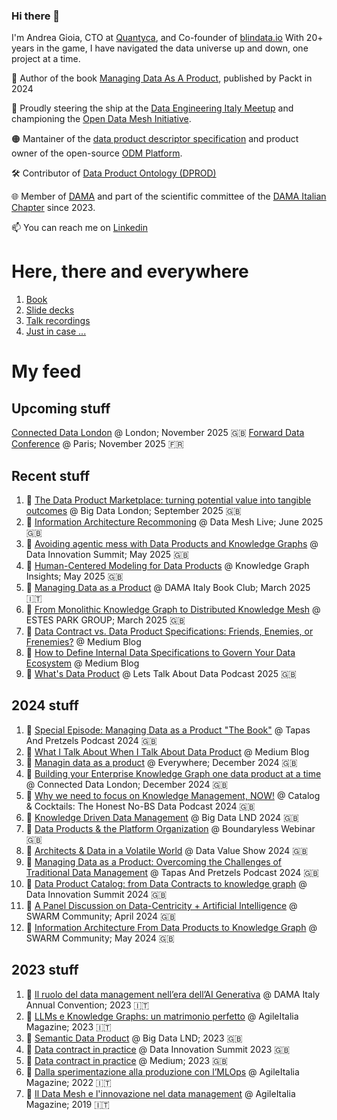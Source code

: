 ### Hi there 👋

I'm Andrea Gioia, CTO at [Quantyca](https://www.quantyca.it/), and Co-founder of [blindata.io](https://blindata.io/)
With 20+ years in the game, I have navigated the data universe up and down, one project at a time. 

📙 Author of the book [Managing Data As A Product](https://a.co/d/452Qkih),  published by Packt in 2024

🚀 Proudly steering the ship at the [Data Engineering Italy Meetup](https://www.meetup.com/it-IT/data-engineering-italy/) and championing the [Open Data Mesh Initiative](https://initiative.opendatamesh.org/). 

🟠 Mantainer of the [data product descriptor specification](https://dpds.opendatamesh.org/) and product owner of the open-source [ODM Platform](https://github.com/opendatamesh-initiative/odm-platform).

🛠️ Contributor of [Data Product Ontology (DPROD)](https://ekgf.github.io/dprod/)

🌐 Member of [DAMA](https://www.dama.org/cpages/home) and part of the scientific committee of the [DAMA Italian Chapter](https://dama-italy.org/) since 2023.

📫 You can reach me on [Linkedin](https://www.linkedin.com/in/andreagioia/)

# Here, there and everywhere
1. [Book](https://a.co/d/31c7Odt)
2. [Slide decks](https://speakerdeck.com/angioia)
3. [Talk recordings](https://www.youtube.com/watch?v=CKqSNn-7wiw&list=PL-JWvH0Ma-AgLPeixBN6ZHOM94AoYr_pt)
4. [Just in case ...](https://buymeacoffee.com/thedatajoy)

# My feed

## Upcoming stuff
[Connected Data London](https://2025.connected-data.london/talks/when-data-vault-meets-ontologies-the-perfect-match-for-building-and-evolving-knowledge-graphs-in-distributed-environments/) @ London; November 2025 🇬🇧
[Forward Data Conference](https://www.forward-data-conference.com/en/programme/talks/from-monolith-to-mesh-how-to-model-data-in-the-age-of-data-products-and-ai-agents-lhtha) @ Paris; November 2025 🇫🇷

## Recent stuff
1. 📝 [The Data Product Marketplace: turning potential value into tangible outcomes](https://speakerdeck.com/angioia/the-data-product-marketplace-turning-potential-value-into-tangible-outcomes) @ Big Data London; September 2025 🇬🇧
1. 🎥 [Information Architecture Recommoning](https://www.youtube.com/watch?v=6PY8lP58USg&list=PL-JWvH0Ma-AgLPeixBN6ZHOM94AoYr_pt) @ Data Mesh Live; June 2025 🇬🇧
1. 🎥 [Avoiding agentic mess with Data Products and Knowledge Graphs](https://www.youtube.com/watch?v=t8U6LwQqK_0&list=PL-JWvH0Ma-AgLPeixBN6ZHOM94AoYr_pt) @ Data Innovation Summit; May 2025 🇬🇧
1. 🎥 [Human-Centered Modeling for Data Products](https://youtu.be/g34K_kJGZMc?si=lluZd6nu2xx3q70Y) @ Knowledge Graph Insights; May 2025 🇬🇧
1. 🎥 [Managing Data as a Product](https://www.linkedin.com/events/damaitalybookclub-managingdataa7298302218586275841/comments) @ DAMA Italy Book Club; March 2025  🇮🇹
1. 🎥 [From Monolithic Knowledge Graph to Distributed Knowledge Mesh](https://www.youtube.com/watch?v=Sqi98tJNdkQ) @ ESTES PARK GROUP; March 2025 🇬🇧
1. 📝 [Data Contract vs. Data Product Specifications: Friends, Enemies, or Frenemies?](https://medium.com/@andrea_gioia/data-contract-vs-data-product-specifications-8ffa3cc16725) @ Medium Blog
1. 📝 [How to Define Internal Data Specifications to Govern Your Data Ecosystem](https://medium.com/@andrea_gioia/how-to-define-internal-data-specifications-to-govern-your-data-ecosystem-9d59b3473dfe) @ Medium Blog
1. 🎥 [What's Data Product](https://youtu.be/_12MjtLCJnQ?si=42Y93qfhOTLyC01e) @ Lets Talk About Data‬ Podcast 2025 🇬🇧 

## 2024 stuff
1. 🎥 [Special Episode: Managing Data as a Product "The Book"](https://www.youtube.com/watch?v=QCE6DUWnGZ4) @ Tapas And Pretzels Podcast 2024 🇬🇧
1. 📝 [What I Talk About When I Talk About Data Product](https://medium.com/p/19faa223f91b) @ Medium Blog
1. 📙 [Managin data as a product](https://github.com/PacktPublishing/Managing-Data-as-a-Product/tree/main) @ Everywhere; December 2024 🇬🇧
1. 📝 [Building your Enterprise Knowledge Graph one data product at a time](https://speakerdeck.com/angioia/building-your-enterprise-knowledge-graph-one-data-product-at-a-time) @ Connected Data London; December 2024 🇬🇧
1. 🎥 [Why we need to focus on Knowledge Management, NOW!](https://www.youtube.com/watch?v=MytpBc5EAsE)  @ Catalog & Cocktails: The Honest No-BS Data Podcast 2024 🇬🇧
1. 🎥 [Knowledge Driven Data Management](https://www.youtube.com/watch?v=ethMBybkkCI)  @ Big Data LND 2024 🇬🇧
1. 🎥 [Data Products & the Platform Organization](https://www.linkedin.com/feed/update/urn:li:activity:7232370974078234625/) @ Boundaryless Webinar 🇬🇧
1. 🎥 [Architects & Data in a Volatile World](https://www.youtube.com/watch?v=35GAreCLkeM&t=2s) @ Data Value Show 2024 🇬🇧
1. 🎥 [Managing Data as a Product: Overcoming the Challenges of Traditional Data Management](https://www.youtube.com/watch?v=pC8fPaKdm3M) @ Tapas And Pretzels Podcast 2024 🇬🇧
1. 🎥 [Data Product Catalog: from Data Contracts to knowledge graph](https://www.youtube.com/watch?v=1fsD2JpEQqg&feature=youtu.be)  @ Data Innovation Summit 2024 🇬🇧
1. 🎥 [A Panel Discussion on Data-Centricity + Artificial Intelligence](https://www.youtube.com/watch?v=epuclRDokQM) @  SWARM Community; April 2024 🇬🇧
1. 🎥 [Information Architecture From Data Products to Knowledge Graph](https://youtu.be/Oe0mjHM2Ghw?si=9ZrA7qEvzTX8P2iA) @  SWARM Community; May 2024 🇬🇧

## 2023 stuff
1. 🎥 [Il ruolo del data management nell’era dell’AI Generativa](https://dama-italy.org/diac-2023/) @ DAMA Italy Annual Convention; 2023 🇮🇹
1. 📝 [LLMs e Knowledge Graphs: un matrimonio perfetto](https://online.pubhtml5.com/vbdo/kkbl/#p=25) @ AgileItalia Magazine; 2023 🇮🇹
1. 🎥 [Semantic Data Product](https://www.youtube.com/watch?v=ap8pWiRBvJQ) @ Big Data LND; 2023 🇬🇧
1. 🎥 [Data contract in practice](https://www.youtube.com/watch?v=CKqSNn-7wiw) @ Data Innovation Summit 2023 🇬🇧
1. 📝 [Data contract in practice](https://medium.com/better-programming/data-contracts-in-practice-93e58d324f34) @ Medium; 2023 🇬🇧
1. 📝 [Dalla sperimentazione alla produzione con l’MLOps](https://online.pubhtml5.com/vbdo/avys/#p=38) @ AgileItalia Magazine; 2022 🇮🇹
1. 📝 [Il Data Mesh e l'innovazione nel data management](https://online.pubhtml5.com/vbdo/kslm/#p=34) @ AgileItalia Magazine; 2019 🇮🇹


